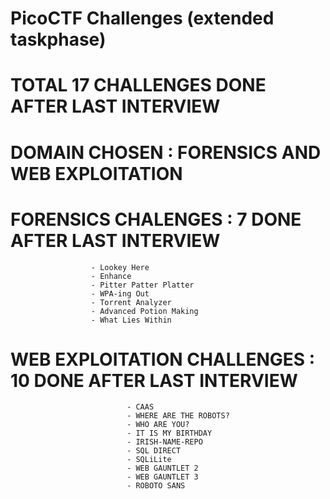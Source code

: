 # PicoCTF Challenges (extended taskphase)

# TOTAL 17 CHALLENGES DONE AFTER LAST INTERVIEW

# DOMAIN CHOSEN : FORENSICS AND WEB EXPLOITATION

# FORENSICS CHALENGES : 7 DONE AFTER LAST INTERVIEW

                      - Lookey Here
                      - Enhance
                      - Pitter Patter Platter
                      - WPA-ing Out
                      - Torrent Analyzer
                      - Advanced Potion Making
                      - What Lies Within
                    
# WEB EXPLOITATION CHALLENGES : 10 DONE AFTER LAST INTERVIEW

                              - CAAS
                              - WHERE ARE THE ROBOTS?
                              - WHO ARE YOU?
                              - IT IS MY BIRTHDAY
                              - IRISH-NAME-REPO
                              - SQL DIRECT
                              - SQLiLite
                              - WEB GAUNTLET 2
                              - WEB GAUNTLET 3
                              - ROBOTO SANS
                              
